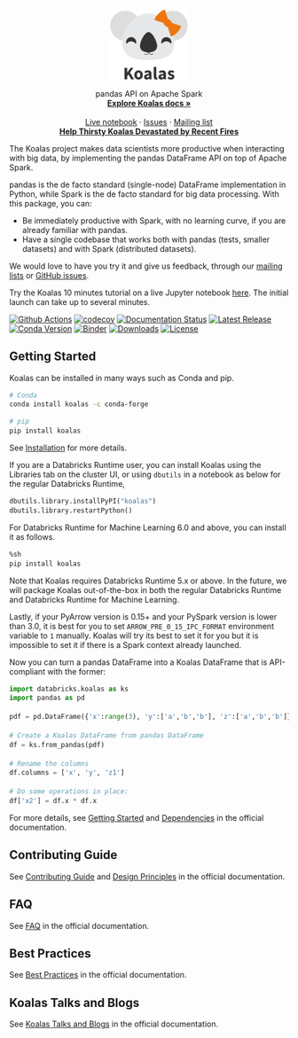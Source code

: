 <p align="center">
  <img src="https://raw.githubusercontent.com/databricks/koalas/master/icons/koalas-logo.png" width="140"/>
</p>

<p align="center">
  pandas API on Apache Spark
  <br/>
  <a href="https://koalas.readthedocs.io/en/latest/?badge=latest"><strong>Explore Koalas docs »</strong></a>
  <br/>
  <br/>
  <a href="https://mybinder.org/v2/gh/databricks/koalas/master?filepath=docs%2Fsource%2Fgetting_started%2F10min.ipynb">Live notebook</a>
  ·
  <a href="https://github.com/databricks/koalas/issues">Issues</a>
  ·
  <a href="https://groups.google.com/forum/#!forum/koalas-dev">Mailing list</a>
  <br/>
  <strong><a href="https://www.gofundme.com/f/help-thirsty-koalas-devastated-by-recent-fires">Help Thirsty Koalas Devastated by Recent Fires</a></strong>
</p>

The Koalas project makes data scientists more productive when interacting with big data, by implementing the pandas DataFrame API on top of Apache Spark.

pandas is the de facto standard (single-node) DataFrame implementation in Python, while Spark is the de facto standard for big data processing. With this package, you can:
 - Be immediately productive with Spark, with no learning curve, if you are already familiar with pandas.
 - Have a single codebase that works both with pandas (tests, smaller datasets) and with Spark (distributed datasets).

We would love to have you try it and give us feedback, through our [mailing lists](https://groups.google.com/forum/#!forum/koalas-dev) or [GitHub issues](https://github.com/databricks/koalas/issues).

Try the Koalas 10 minutes tutorial on a live Jupyter notebook [here](https://mybinder.org/v2/gh/databricks/koalas/master?filepath=docs%2Fsource%2Fgetting_started%2F10min.ipynb). The initial launch can take up to several minutes.

[![Github Actions](https://github.com/databricks/koalas/workflows/master/badge.svg)](https://github.com/databricks/koalas/actions)
[![codecov](https://codecov.io/gh/databricks/koalas/branch/master/graph/badge.svg)](https://codecov.io/gh/databricks/koalas)
[![Documentation Status](https://readthedocs.org/projects/koalas/badge/?version=latest)](https://koalas.readthedocs.io/en/latest/?badge=latest)
[![Latest Release](https://img.shields.io/pypi/v/koalas.svg)](https://pypi.org/project/koalas/)
[![Conda Version](https://img.shields.io/conda/vn/conda-forge/koalas.svg)](https://anaconda.org/conda-forge/koalas)
[![Binder](https://mybinder.org/badge_logo.svg)](https://mybinder.org/v2/gh/databricks/koalas/master?filepath=docs%2Fsource%2Fgetting_started%2F10min.ipynb)
[![Downloads](https://pepy.tech/badge/koalas)](https://pepy.tech/project/koalas)
[![License](https://img.shields.io/badge/License-Apache%202.0-blue.svg)](https://opensource.org/licenses/Apache-2.0)


## Getting Started

Koalas can be installed in many ways such as Conda and pip.

```bash
# Conda
conda install koalas -c conda-forge
```

```bash
# pip
pip install koalas
```

See [Installation](https://koalas.readthedocs.io/en/latest/getting_started/install.html) for more details.

If you are a Databricks Runtime user, you can install Koalas using the Libraries tab on the cluster UI, or using `dbutils` in a notebook as below for the regular Databricks Runtime,

```python
dbutils.library.installPyPI("koalas")
dbutils.library.restartPython()
```

For Databricks Runtime for Machine Learning 6.0 and above, you can install it as follows.

```sh
%sh
pip install koalas
```

Note that Koalas requires Databricks Runtime 5.x or above. In the future, we will package Koalas out-of-the-box in both the regular Databricks Runtime and Databricks Runtime for Machine Learning.

Lastly, if your PyArrow version is 0.15+ and your PySpark version is lower than 3.0, it is best for you to set `ARROW_PRE_0_15_IPC_FORMAT` environment variable to `1` manually.
Koalas will try its best to set it for you but it is impossible to set it if there is a Spark context already launched.

Now you can turn a pandas DataFrame into a Koalas DataFrame that is API-compliant with the former:

```python
import databricks.koalas as ks
import pandas as pd

pdf = pd.DataFrame({'x':range(3), 'y':['a','b','b'], 'z':['a','b','b']})

# Create a Koalas DataFrame from pandas DataFrame
df = ks.from_pandas(pdf)

# Rename the columns
df.columns = ['x', 'y', 'z1']

# Do some operations in place:
df['x2'] = df.x * df.x
```

For more details, see [Getting Started](https://koalas.readthedocs.io/en/latest/getting_started/index.html) and [Dependencies](https://koalas.readthedocs.io/en/latest/getting_started/install.html#dependencies) in the official documentation.


## Contributing Guide

See [Contributing Guide](https://koalas.readthedocs.io/en/latest/development/contributing.html) and [Design Principles](https://koalas.readthedocs.io/en/latest/development/design.html) in the official documentation.


## FAQ

See [FAQ](https://koalas.readthedocs.io/en/latest/user_guide/faq.html) in the official documentation.


## Best Practices

See [Best Practices](https://koalas.readthedocs.io/en/latest/user_guide/best_practices.html) in the official documentation.


## Koalas Talks and Blogs

See [Koalas Talks and Blogs](https://koalas.readthedocs.io/en/latest/getting_started/videos_blogs.html) in the official documentation.
